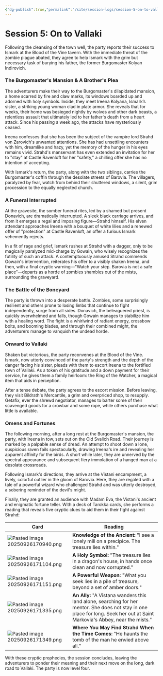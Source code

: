 ```yaml
---
{"dg-publish":true,"permalink":"/site/session-logs/session-5-on-to-vallaki/"}
---
```


# Session 5: On to Vallaki

Following the cleansing of the town well, the party reports their success to Ismark at the Blood of the Vine tavern. With the immediate threat of the zombie plague abated, they agree to help Ismark with the grim but necessary task of burying his father, the former Burgomaster Kolyan Indirovich.

### The Burgomaster's Mansion & A Brother's Plea

The adventurers make their way to the Burgomaster's dilapidated mansion, a home scarred by fire and claw marks, its windows boarded up and adorned with holy symbols. Inside, they meet Ireena Kolyana, Ismark’s sister, a striking young woman clad in plate armor. She reveals that for weeks, their home was besieged nightly by wolves and other dark beasts, a relentless assault that ultimately led to her father's death from a heart attack. Since his passing a week ago, the attacks have mysteriously ceased.

Ireena confesses that she has been the subject of the vampire lord Strahd von Zarovich's unwanted attentions. She has had unsettling encounters with him, dreamlike and hazy, yet the memory of the hunger in his eyes remains vivid. Strahd's manservant has even extended an invitation for her to "stay" at Castle Ravenloft for her "safety," a chilling offer she has no intention of accepting.

With Ismark's return, the party, along with the two siblings, carries the Burgomaster's coffin through the desolate streets of Barovia. The villagers, paralyzed by fear, watch from behind their shuttered windows, a silent, grim procession to the equally neglected church.

### A Funeral Interrupted

At the gravesite, the somber funeral rites, led by a shamed but present Donavich, are dramatically interrupted. A sleek black carriage arrives, and from it emerges a regal and imposing figure—Strahd himself. His elven attendant approaches Ireena with a bouquet of white lilies and a renewed offer of "protection" at Castle Ravenloft, an offer a furious Ismark vehemently rejects.

In a fit of rage and grief, Ismark rushes at Strahd with a dagger, only to be magically paralyzed mid-charge by Gowain, who wisely recognizes the futility of such an attack. A contemptuously amused Strahd commends Gowain's intervention, reiterates his offer to a visibly shaken Ireena, and then, with a final cryptic warning—"Watch your step. Barovia is not a safe place"—departs as a horde of zombies shambles out of the mists, surrounding the graveyard.

### The Battle of the Boneyard

The party is thrown into a desperate battle. Zombies, some surprisingly resilient and others prone to losing limbs that continue to fight independently, surge from all sides. Donavich, the beleaguered priest, is quickly overwhelmed and falls, though Gowain manages to stabilize him with a healing word. The fight is a whirlwind of radiant energy, crossbow bolts, and booming blades, and through their combined might, the adventurers manage to vanquish the undead horde.

### Onward to Vallaki

Shaken but victorious, the party reconvenes at the Blood of the Vine. Ismark, now utterly convinced of the party's strength and the depth of the danger facing his sister, pleads with them to escort Ireena to the fortified town of Vallaki. As a token of his gratitude and a down payment for their service, he gives them a family heirloom: the Ring of the Watcher, a magical item that aids in perception.

After a tense debate, the party agrees to the escort mission. Before leaving, they visit Bildrath's Mercantile, a grim and overpriced shop, to resupply. Getafix, ever the shrewd negotiator, manages to barter some of their scavenged goods for a crowbar and some rope, while others purchase what little is available.

### Omens and Fortunes

The following morning, after a long rest at the Burgomaster's mansion, the party, with Ireena in tow, sets out on the Old Svalich Road. Their journey is marked by a palpable sense of dread. An attempt to shoot down a lone, suspicious raven fails spectacularly, drawing Ireena's ire and revealing her apparent affinity for the birds. A short while later, they are unnerved by the spectral appearance and subsequent fiery immolation of a hanged man at a desolate crossroads.

Following Ismark's directions, they arrive at the Vistani encampment, a lively, colorful outlier in the gloom of Barovia. Here, they are regaled with a tale of a powerful wizard who challenged Strahd and was utterly destroyed, a sobering reminder of the devil's might.

Finally, they are granted an audience with Madam Eva, the Vistani's ancient and enigmatic fortune teller. With a deck of Tarokka cards, she performs a reading that reveals five cryptic clues to aid them in their fight against Strahd:

| Card                                 | Reading                                                                                                                                                                      |
| ------------------------------------ | ---------------------------------------------------------------------------------------------------------------------------------------------------------------------------- |
| ![Pasted image 20250926170940.png](/img/user/z_Assets/Pasted%20image%2020250926170940.png) | **Knowledge of the Ancient:** "I see a lonely mill on a precipice. The treasure lies within."                                                                                |
| ![Pasted image 20250926171104.png](/img/user/z_Assets/Pasted%20image%2020250926171104.png) | **A Holy Symbol:** "The treasure lies in a dragon's house, in hands once clean and now corrupted."                                                                           |
| ![Pasted image 20250926171151.png](/img/user/z_Assets/Pasted%20image%2020250926171151.png) | **A Powerful Weapon:** "What you seek lies in a pile of treasure, beyond a set of amber doors."                                                                              |
| ![Pasted image 20250926171335.png](/img/user/z_Assets/Pasted%20image%2020250926171335.png) | **An Ally:** "A Vistana wanders this land alone, searching for her mentor. She does not stay in one place for long. Seek her out at Saint Markovia's Abbey, near the mists." |
| ![Pasted image 20250926171349.png](/img/user/z_Assets/Pasted%20image%2020250926171349.png) | **Where You May Find Strahd When the Time Comes:** "He haunts the tomb of the man he envied above all."                                                                      |

With these cryptic prophecies, the session concludes, leaving the adventurers to ponder their meaning and their next move on the long, dark road to Vallaki. The party is now level four.